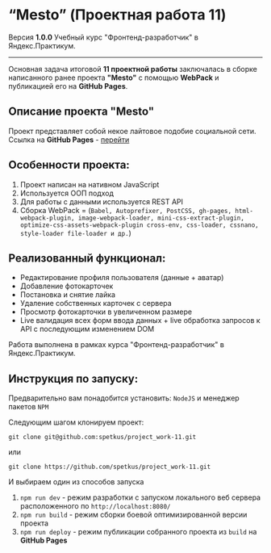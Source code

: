 
# “Меsto” (Проектная работа 11) 

Версия **1.0.0**
Учебный курс "Фронтенд-разработчик" в Яндекс.Практикум.

----------

Основная задача итоговой **11 проектной работы** заключалась в сборке написанного ранее проекта **"Меsto"** c помощью **WebPack** и публикацией его на **GitHub Pages**.

## Описание проекта "Mesto"
Проект представляет собой некое лайтовое подобие социальной сети.
Ссылка на  **GitHub Pages** - [перейти](https://spetkus.github.io/project_work-11/)

**Особенности проекта:**
----------
 1.  Проект написан на нативном JavaScript
 2.  Используется ООП подход
 3.  Для работы с данными используется REST API
 4.  Сборка  WebPack = (`Babel, Autoprefixer, PostCSS, gh-pages, html-webpack-plugin, image-webpack-loader, mini-css-extract-plugin, optimize-css-assets-webpack-plugin cross-env, css-loader, cssnano, style-loader file-loader и др.`)

**Реализованный функционал:**
----------
 - Редактирование профиля пользователя (данные + аватар)
 - Добавление фотокарточек
 - Постановка и снятие лайка
 - Удаление собственных карточек с сервера
 - Просмотр фотокарточки в увеличенном размере
 - Live валидация всех форм ввода данных + live обработка запросов к API c последующим изменением DOM


Работа выполнена в рамках курса "Фронтенд-разработчик" в Яндекс.Практикум.

**Инструкция по запуску:**
----------

Предварительно вам понадобится установить: `NodeJS` 
 и менеджер пакетов `NPM`

Следующим шагом клонируем проект:

    git clone git@github.com:spetkus/project_work-11.git
   или
   
    git clone https://github.com/spetkus/project_work-11.git

И выбираем один из способов запуска

  1.  `npm run dev` - режим разработки с запуском локального веб сервера расположенного по `http://localhost:8080/`
  2. `npm run build` - режим сборки боевой оптимизированной версии проекта
  3. `npm run deploy` - режим публикации собранного проекта из `build` на **GitHub Pages**